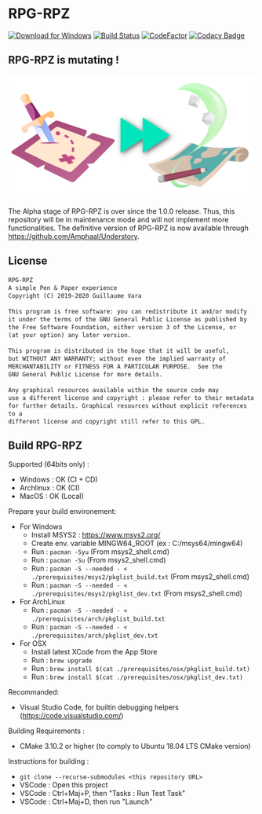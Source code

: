 # RPG-RPZ

[![Download for Windows](https://api.bintray.com/packages/amphaal/rpgrpz/install-packages/images/download.svg)](https://dl.bintray.com/amphaal/rpgrpz/RPGRPZ-latest-win64.exe)
[![Build Status](http://zonme.to2x.ovh:8090/buildStatus/icon?job=rpgrpz%2Fmaster)](http://zonme.to2x.ovh:8090/job/rpgrpz/job/master/)
[![CodeFactor](https://www.codefactor.io/repository/github/amphaal/rpgrpz/badge/master)](https://www.codefactor.io/repository/github/amphaal/rpgrpz/overview/master)
[![Codacy Badge](https://api.codacy.com/project/badge/Grade/f538689970114dcabc56a64124ee0f12)](https://app.codacy.com/manual/Amphaal/rpgrpz?utm_source=github.com&utm_medium=referral&utm_content=Amphaal/rpgrpz&utm_campaign=Badge_Grade_Dashboard)

## RPG-RPZ is mutating ! 
![Build Status](https://github.com/Amphaal/rpgrpz/blob/master/resources/transition.png)

The Alpha stage of RPG-RPZ is over since the 1.0.0 release. Thus, this repository will be in maintenance mode and will not implement more functionalities. The definitive version of RPG-RPZ is now available through https://github.com/Amphaal/Understory.

## License
    RPG-RPZ
    A simple Pen & Paper experience
    Copyright (C) 2019-2020 Guillaume Vara

    This program is free software: you can redistribute it and/or modify
    it under the terms of the GNU General Public License as published by
    the Free Software Foundation, either version 3 of the License, or
    (at your option) any later version.

    This program is distributed in the hope that it will be useful,
    but WITHOUT ANY WARRANTY; without even the implied warranty of
    MERCHANTABILITY or FITNESS FOR A PARTICULAR PURPOSE.  See the
    GNU General Public License for more details.

    Any graphical resources available within the source code may
    use a different license and copyright : please refer to their metadata
    for further details. Graphical resources without explicit references to a
    different license and copyright still refer to this GPL.

## Build RPG-RPZ

Supported (64bits only) :

-   Windows : OK (CI + CD)
-   Archlinux : OK (CI)
-   MacOS : OK (Local)

Prepare your build environement:

-   For Windows
    -   Install MSYS2 : <https://www.msys2.org/>
    -   Create env. variable MINGW64_ROOT (ex : C:/msys64/mingw64)
    -   Run : `pacman -Syu` (From msys2_shell.cmd)
    -   Run : `pacman -Su` (From msys2_shell.cmd)
    -   Run : `pacman -S --needed - < ./prerequisites/msys2/pkglist_build.txt` (From msys2_shell.cmd)
    -   Run : `pacman -S --needed - < ./prerequisites/msys2/pkglist_dev.txt` (From msys2_shell.cmd)
-   For ArchLinux
    -   Run : `pacman -S --needed - < ./prerequisites/arch/pkglist_build.txt`
    -   Run : `pacman -S --needed - < ./prerequisites/arch/pkglist_dev.txt`
-   For OSX
    -   Install latest XCode from the App Store
    -   Run : `brew upgrade`
    -   Run : `brew install $(cat ./prerequisites/osx/pkglist_build.txt)`
    -   Run : `brew install $(cat ./prerequisites/osx/pkglist_dev.txt)`

Recommanded:

-   Visual Studio Code, for builtin debugging helpers (<https://code.visualstudio.com/>)

Building Requirements :

-   CMake 3.10.2 or higher (to comply to Ubuntu 18.04 LTS CMake version)

Instructions for building :

-   `git clone --recurse-submodules <this repository URL>`
-   VSCode : Open this project
-   VSCode : Ctrl+Maj+P, then "Tasks : Run Test Task"
-   VSCode : Ctrl+Maj+D, then run "Launch"

